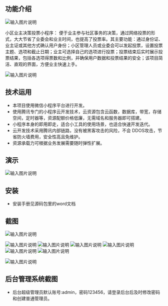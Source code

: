 ## 功能介绍 

![输入图片说明](demo/%E4%BA%8C%E7%BB%B4%E7%A0%81.png)

 小区业主决策投票小程序： 便于业主参与社区事务的决策，通过网络投票的形式，大大节省了业委会和业主时间，也提高了投票率。其主要功能：通过身份证、业主证或其他方式确认用户身份；小区管理人员或业委会可以发起投票，设置投票主题、选项和截止日期；业主可选择自己的选项进行投票；投票结束后实时展示投票结果，包括各选项得票数和比例，并确保用户数据和投票结果的安全；该项目简洁、直观的界面，方便业主快速上手。

![输入图片说明](demo/%E5%B0%8F%E5%8C%BA%E4%B8%9A%E4%B8%BB%E5%86%B3%E7%AD%96%E6%8A%95%E7%A5%A8%E5%B0%8F%E7%A8%8B%E5%BA%8F%20(2).jpg)


## 技术运用
- 本项目使用微信小程序平台进行开发。
- 使用腾讯专门的小程序云开发技术，云资源包含云函数，数据库，带宽，存储空间，定时器等，资源配额价格低廉，无需域名和服务器即可搭建。
- 小程序本身的即用即走，适合小工具的使用场景，也适合快速开发迭代。
- 云开发技术采用腾讯内部链路，没有被黑客攻击的风险，不会 DDOS攻击，节省防火墙费用，安全性高且免维护。
- 资源承载力可根据业务发展需要随时弹性扩展。  

 


## 演示 

 ![输入图片说明](demo/%E4%BA%8C%E7%BB%B4%E7%A0%81.png)

## 安装

- 安装手册见源码包里的word文档 



## 截图


![输入图片说明](demo/1%E9%A6%96%E9%A1%B5.png)

![输入图片说明](demo/2%E5%85%AC%E5%91%8A.png)
![输入图片说明](demo/3%E6%8A%95%E7%A5%A8.png)
 ![输入图片说明](demo/4%E8%AF%A6%E6%83%85.png)
![输入图片说明](demo/5%E9%A1%BB%E7%9F%A5.png)
![输入图片说明](demo/6%E6%88%91%E7%9A%84%E3%80%81.png)
![输入图片说明](demo/7%E6%88%91%E7%9A%84%E6%8A%95%E7%A5%A8%E8%AE%B0%E5%BD%95.png)

![输入图片说明](demo/8%E4%B8%9A%E4%B8%BB.png)

## 后台管理系统截图 
- 后台超级管理员默认账号:admin，密码123456，请登录后台后及时修改密码和创建普通管理员。
